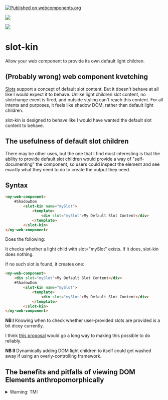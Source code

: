 [![Published on webcomponents.org](https://img.shields.io/badge/webcomponents.org-published-blue.svg)](https://www.webcomponents.org/element/slot-kin)

<a href="https://nodei.co/npm/slot-kin/"><img src="https://nodei.co/npm/slot-kin.png"></a>

<img src="https://badgen.net/bundlephobia/minzip/slot-kin">

# slot-kin

Allow your web component to provide its own default light children.

## (Probably wrong) web component kvetching

[Slots](https://developer.mozilla.org/en-US/docs/Web/Web_Components/Using_templates_and_slots#Adding_flexibility_with_slots) support a concept of default slot content.  But it doesn't behave at all like I would expect it to behave.  Unlike light children slot content, no slotchange event is fired, and outside styling can't reach this content.  For all intents and purposes, it feels like shadow DOM, rather than default light children. 

slot-kin is designed to behave like I would have wanted the default slot content to behave.

## The usefulness of default slot children

There may be other uses, but the one that I find most interesting is that the ability to provide default slot children would provide a way of "self-documenting" the component, so users could inspect the element and see exactly what they need to do to create the output they need.


## Syntax

```html
<my-web-component>
    #ShadowDom
        <slot-kin name="mySlot">
            <template>
                <div slot="mySlot">My Default Slot Content</div>
            </template>
        </slot-kin>
</my-web-component>
```
Does the following:

It checks whether a light child with slot="mySlot" exists.  If it does, slot-kin does nothing.  

If no such slot is found, it creates one:

```html
<my-web-component>
    <div slot="mySlot">My Default Slot Content</div>
    #ShadowDom
        <slot-kin name="mySlot">
            <template>
                <div slot="mySlot">My Default Slot Content</div>
            </template>
        </slot-kin>
</my-web-component>
```

**NB I** Knowing when to check whether user-provided slots are provided is a bit dicey currently.

I think [this proposal](https://github.com/w3c/webcomponents/issues/809) would go a long way to making this possible to do reliably.

**NB II**  Dynamically adding DOM light children to itself could get washed away if using an overly-controlling framework.

## The benefits and pitfalls of viewing DOM Elements anthropomorphically 

<details>
  <summary>Warning:  TMI</summary>

Just in case anyone actually read the previous sentence and made a connection I didn't intend:  The previous sentence was typed as a kind of afterthought.  

I was really focused at the time on a parallel issue of how to handle passing the same children downward through multiple slot elements without deleting / adding (still not sure what the proper way to do that is), which seems not good for performance reasons.  

I was going to give it the name "slot-nik", based on the Urban Dictionary definition:  

>Someone whose fanatical devotion to or reverent need for the deliberation of minutia slows you down, especially in some kind of line.

I decided against it, because it seemed it might have slightly negative overtones to a particular ethnic group.

This made me think about the opposite direction, so I thought it would make sense to name this element slot-kin, which seemed more friendly in nature to the same ethnic group, and actually fit the description of what this element is trying to achieve quite nicely.

I had no conscious intention of bringing up any other disturbing connotations, and it isn't at all fair to lay that on anyone.  I can't rule out the possibility that my subsconscious was playing tricks on me, so apologies.

I think it is quite natural, after working with the DOM for a number of years, to think of those elements as concious beings, as it makes reasoning about them quite a bit easier, at least for me.  I find it a nice way to add a little humor to the situation, too, when appropriate.  The fact that there are "parents" and "children" and "siblings" makes the comparison almost unavoidable, I would think.

This tendency only increases dramatically in our current situation, where names of custom elements need to be unique.  This kind of forces you to think long and hard about what the name should be, which is something any soon-to-be parent can relate to.  Perhaps this psychological attachment / malady will diminish as [Scoped Custom Element Registries](https://github.com/w3c/webcomponents/issues/716) allows you essentially only have to choose the [first and middle name of your baby](https://www.youtube.com/watch?v=QxbJJ995Vjo), closer to the situation with actual babies, more or less. 

I realize now that when you combine all these things together, all sorts of unfair comparisons can be made, like "hiding children in the shadows from a big bad framework", or comparisons to the frightning phrase "we will replace you".  Who knows if that's a factor in why I never developed a fondness for a popular framework of the day, perhaps irrationally so?  It's great when what feels right actually [is right](https://www.infoq.com/news/2019/04/real-world-framework-benchmark/?utm_source=sumome&utm_medium=twitter&utm_campaign=sumome_share).  All those dying DOM elements, all that tough programming prerequisites in order to achieve 1/16th the performance.  [Great job, developer community!](https://www.youtube.com/watch?v=YgYEuJ5u1K0)

Perhaps it has caused me to become overly biased in favor of hiding (via display:none) rather than deleting children when no longer needed at least for the moment, in order to hold on to their "memories".  This might not always be the right choice, especially on a low-memory device.  Polymer got that right -- [support both](https://polymer-library.polymer-project.org/2.0/docs/devguide/templates#dom-if).  It makes a world of a difference, in my experience, in a desktop setting, that they support hiding.  That is probably my pet peeve when it comes to the gas guzzler in the room.  

All this thinking brings me back to a personal story, and taking comfort in the observation that I'm probably not alone in this tendency of thinking  hyper-anthropomorphically, and that it isn't limited to DOM Elements.

When I was growing up, my fairly recently deceased mother used to recount a story where she had a pleasant dream where she was cutting me up into pieces, and wasn't worried about it at all, because she knew she would be able to put me back together again.  When she woke up, she (recursively) felt guilty about *not* feeling guilty about it.

Then she realized she was projecting me onto her Fortran program she was improving at work.  There was no word for it at the time -- I guess she was "refactoring" her program, and me both, which is a good representation of how devoted she was to raising me right.

So I guess this component, such as it is, is in loving memory to her.  

</details>

 









